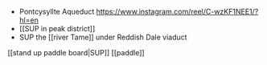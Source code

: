 - Pontcysyllte Aqueduct https://www.instagram.com/reel/C-wzKF1NEE1/?hl=en
- [[SUP in peak district]]
- SUP the [[river Tame]] under Reddish Dale viaduct 

[[stand up paddle board|SUP]]
[[paddle]]